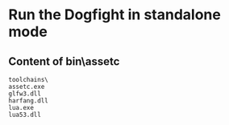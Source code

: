 # Run the Dogfight in standalone mode

## Content of bin\assetc

```
toolchains\
assetc.exe
glfw3.dll
harfang.dll
lua.exe
lua53.dll
```